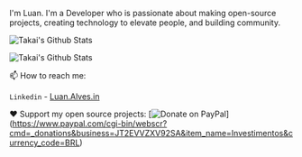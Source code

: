 I'm Luan. I'm a Developer who is passionate about making open-source projects, creating technology to elevate people, and building community.

![Takai's Github Stats](https://github-readme-stats.vercel.app/api?username=bugvoid&show_icons=true&theme=dracula)

![Takai's Github Stats](https://github-readme-stats.vercel.app/api/top-langs/?username=bugvoid)

📫 How to reach me:

`Linkedin` - [Luan.Alves.in](https://www.linkedin.com/in/luan-castro-218690134/)

❤️ Support my open source projects:
[![Donate on PayPal](https://img.shields.io/badge/--paypal?label=PayPal&logo=PayPal&style=social)]
(https://www.paypal.com/cgi-bin/webscr?cmd=_donations&business=JT2EVVZXV92SA&item_name=Investimentos&currency_code=BRL)


<!--
**Bugvoid/Bugvoid** is a ✨ _special_ ✨ repository because its `README.md` (this file) appears on your GitHub profile.




